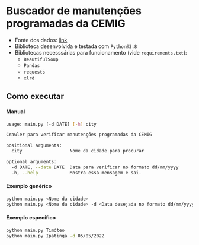 # Buscador de manutenções programadas da CEMIG

* Fonte dos dados: [link](https://www.cemig.com.br/atendimento/aviso-de-desligamento-programado/)
* Biblioteca desenvolvida e testada com `Python@3.8`
* Bibliotecas necesssárias para funcionamento (vide `requirements.txt`):
  * `BeautifulSoup`
  * `Pandas`
  * `requests`
  * `xlrd`

## Como executar

#### Manual
```bash
usage: main.py [-d DATE] [-h] city

Crawler para verificar manutenções programadas da CEMIG

positional arguments:
  city                  Nome da cidade para procurar

optional arguments:
  -d DATE, --date DATE  Data para verificar no formato dd/mm/yyyy
  -h, --help            Mostra essa mensagem e sai.
```

#### Exemplo genérico

```bash
python main.py <Nome da cidade>
python main.py <Nome da cidade> -d <Data desejada no formato dd/mm/yyyy>
```

#### Exemplo específico
```bash
python main.py Timóteo
python main.py Ipatinga -d 05/05/2022
```